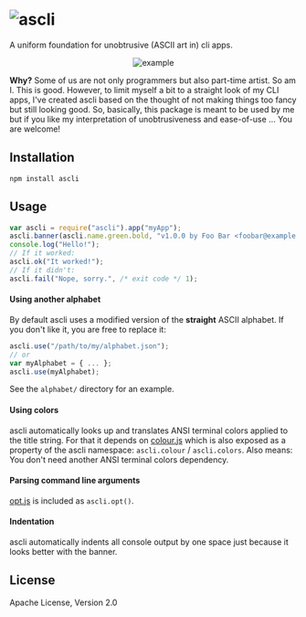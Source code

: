 ![ascli](https://raw.github.com/dcodeIO/ascli/master/ascli.png)
=====
A uniform foundation for unobtrusive (ASCII art in) cli apps.

<p align="center">
    <img src="https://raw.github.com/dcodeIO/ascli/master/example.png" alt="example" />
</p>

**Why?** Some of us are not only programmers but also part-time artist. So am I. This is good. However, to limit myself
a bit to a straight look of my CLI apps, I've created ascli based on the thought of not making things too fancy but
still looking good. So, basically, this package is meant to be used by me but if you like my interpretation of
unobtrusiveness and ease-of-use ... You are welcome!

Installation
------------
`npm install ascli`

Usage
-----
```js
var ascli = require("ascli").app("myApp");
ascli.banner(ascli.name.green.bold, "v1.0.0 by Foo Bar <foobar@example.com>");
console.log("Hello!");
// If it worked:
ascli.ok("It worked!");
// If it didn't:
ascli.fail("Nope, sorry.", /* exit code */ 1);
```

#### Using another alphabet
By default ascli uses a modified version of the **straight** ASCII alphabet. If you don't like it, you are free to
replace it:

```js
ascli.use("/path/to/my/alphabet.json");
// or
var myAlphabet = { ... };
ascli.use(myAlphabet);
```

See the `alphabet/` directory for an example.

#### Using colors
ascli automatically looks up and translates ANSI terminal colors applied to the title string. For that it depends on
[colour.js](https://github.com/dcodeIO/colour.js) which is also exposed as a property of the ascli namespace:
`ascli.colour` / `ascli.colors`. Also means: You don't need another ANSI terminal colors dependency.

#### Parsing command line arguments
[opt.js](https://github.com/dcodeIO/opt.js) is included as `ascli.opt()`.

#### Indentation
ascli automatically indents all console output by one space just because it looks better with the banner.

License
-------
Apache License, Version 2.0
